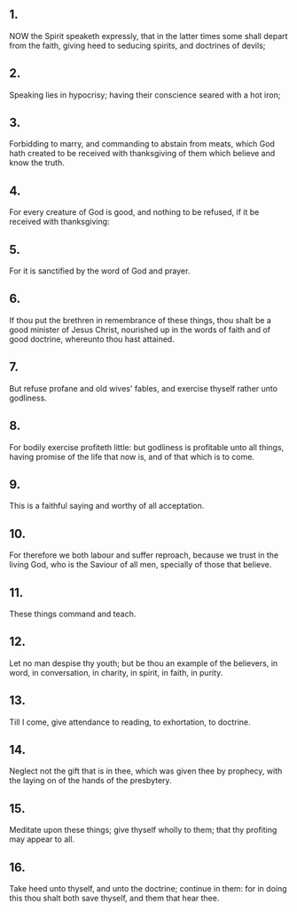 ## 1.
NOW the Spirit speaketh expressly, that in the latter times some shall depart from the faith, giving heed to seducing spirits, and doctrines of devils;
## 2.
Speaking lies in hypocrisy; having their conscience seared with a hot iron;
## 3.
Forbidding to marry, and commanding to abstain from meats, which God hath created to be received with thanksgiving of them which believe and know the truth.
## 4.
For every creature of God is good, and nothing to be refused, if it be received with thanksgiving:
## 5.
For it is sanctified by the word of God and prayer.
## 6.
If thou put the brethren in remembrance of these things, thou shalt be a good minister of Jesus Christ, nourished up in the words of faith and of good doctrine, whereunto thou hast attained.
## 7.
But refuse profane and old wives' fables, and exercise thyself rather unto godliness.
## 8.
For bodily exercise profiteth little: but godliness is profitable unto all things, having promise of the life that now is, and of that which is to come.
## 9.
This is a faithful saying and worthy of all acceptation.
## 10.
For therefore we both labour and suffer reproach, because we trust in the living God, who is the Saviour of all men, specially of those that believe.
## 11.
These things command and teach.
## 12.
Let no man despise thy youth; but be thou an example of the believers, in word, in conversation, in charity, in spirit, in faith, in purity.
## 13.
Till I come, give attendance to reading, to exhortation, to doctrine.
## 14.
Neglect not the gift that is in thee, which was given thee by prophecy, with the laying on of the hands of the presbytery.
## 15.
Meditate upon these things; give thyself wholly to them; that thy profiting may appear to all.
## 16.
Take heed unto thyself, and unto the doctrine; continue in them: for in doing this thou shalt both save thyself, and them that hear thee.
